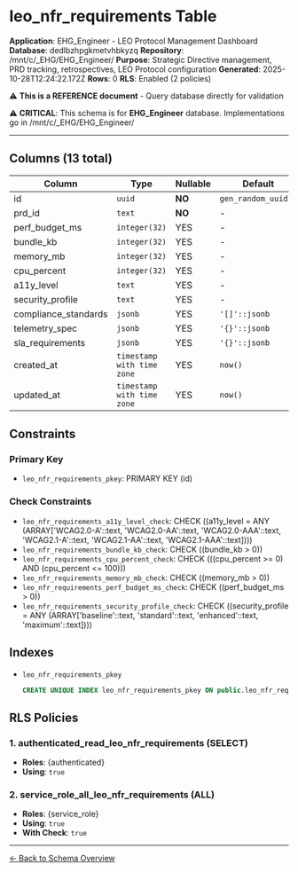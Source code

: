 # leo_nfr_requirements Table

**Application**: EHG_Engineer - LEO Protocol Management Dashboard
**Database**: dedlbzhpgkmetvhbkyzq
**Repository**: /mnt/c/_EHG/EHG_Engineer/
**Purpose**: Strategic Directive management, PRD tracking, retrospectives, LEO Protocol configuration
**Generated**: 2025-10-28T12:24:22.172Z
**Rows**: 0
**RLS**: Enabled (2 policies)

⚠️ **This is a REFERENCE document** - Query database directly for validation

⚠️ **CRITICAL**: This schema is for **EHG_Engineer** database. Implementations go in /mnt/c/_EHG/EHG_Engineer/

---

## Columns (13 total)

| Column | Type | Nullable | Default | Description |
|--------|------|----------|---------|-------------|
| id | `uuid` | **NO** | `gen_random_uuid()` | - |
| prd_id | `text` | **NO** | - | - |
| perf_budget_ms | `integer(32)` | YES | - | - |
| bundle_kb | `integer(32)` | YES | - | - |
| memory_mb | `integer(32)` | YES | - | - |
| cpu_percent | `integer(32)` | YES | - | - |
| a11y_level | `text` | YES | - | - |
| security_profile | `text` | YES | - | - |
| compliance_standards | `jsonb` | YES | `'[]'::jsonb` | - |
| telemetry_spec | `jsonb` | YES | `'{}'::jsonb` | - |
| sla_requirements | `jsonb` | YES | `'{}'::jsonb` | - |
| created_at | `timestamp with time zone` | YES | `now()` | - |
| updated_at | `timestamp with time zone` | YES | `now()` | - |

## Constraints

### Primary Key
- `leo_nfr_requirements_pkey`: PRIMARY KEY (id)

### Check Constraints
- `leo_nfr_requirements_a11y_level_check`: CHECK ((a11y_level = ANY (ARRAY['WCAG2.0-A'::text, 'WCAG2.0-AA'::text, 'WCAG2.0-AAA'::text, 'WCAG2.1-A'::text, 'WCAG2.1-AA'::text, 'WCAG2.1-AAA'::text])))
- `leo_nfr_requirements_bundle_kb_check`: CHECK ((bundle_kb > 0))
- `leo_nfr_requirements_cpu_percent_check`: CHECK (((cpu_percent >= 0) AND (cpu_percent <= 100)))
- `leo_nfr_requirements_memory_mb_check`: CHECK ((memory_mb > 0))
- `leo_nfr_requirements_perf_budget_ms_check`: CHECK ((perf_budget_ms > 0))
- `leo_nfr_requirements_security_profile_check`: CHECK ((security_profile = ANY (ARRAY['baseline'::text, 'standard'::text, 'enhanced'::text, 'maximum'::text])))

## Indexes

- `leo_nfr_requirements_pkey`
  ```sql
  CREATE UNIQUE INDEX leo_nfr_requirements_pkey ON public.leo_nfr_requirements USING btree (id)
  ```

## RLS Policies

### 1. authenticated_read_leo_nfr_requirements (SELECT)

- **Roles**: {authenticated}
- **Using**: `true`

### 2. service_role_all_leo_nfr_requirements (ALL)

- **Roles**: {service_role}
- **Using**: `true`
- **With Check**: `true`

---

[← Back to Schema Overview](../database-schema-overview.md)
